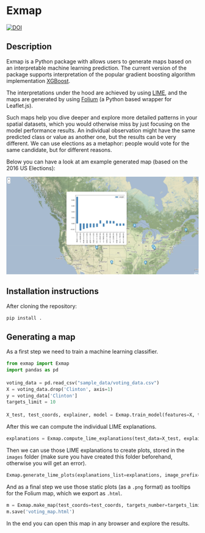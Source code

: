 # Exmap

[![DOI](https://zenodo.org/badge/179990140.svg)](https://zenodo.org/badge/latestdoi/179990140)

## Description

Exmap is a Python package with allows users to generate maps based on an interpretable machine learning prediction. The current version of the package supports interpretation of the popular gradient boosting algorithm implementation [XGBoost](https://xgboost.readthedocs.io).

The interpretations under the hood are achieved by using [LIME](https://github.com/marcotcr/lime), and the maps are generated by using [Folium](https://github.com/python-visualization/folium) (a Python based wrapper for Leaflet.js).

Such maps help you dive deeper and explore more detailed patterns in your spatial datasets, which you would otherwise miss by just focusing on the model performance results. An individual observation might have the same predicted class or value as another one, but the results can be very different. We can use elections as a metaphor: people would vote for the same candidate, but for different reasons.

Below you can have a look at am example generated map (based on the 2016 US Elections):

![](screenshot.png)

## Installation instructions

After cloning the repository:

```bash
pip install .
```

## Generating a map

As a first step we need to train a machine learning classifier.

```python
from exmap import Exmap
import pandas as pd

voting_data = pd.read_csv("sample_data/voting_data.csv")
X = voting_data.drop('Clinton', axis=1)
y = voting_data['Clinton']
targets_limit = 10

X_test, test_coords, explainer, model = Exmap.train_model(features=X, target=y, task_type="clf")
```

After this we can compute the individual LIME explanations.

```python
explanations = Exmap.compute_lime_explanations(test_data=X_test, explainer=explainer, model=model, targets_limit=targets_limit, num_features=15, task_type="clf")
```

Then we can use those LIME explanations to create plots, stored in the `images` folder (make sure you have created this folder beforehand, otherwise you will get an error).

```python
Exmap.generate_lime_plots(explanations_list=explanations, image_prefix="voting")
```

And as a final step we use those static plots (as a `.png` format) as tooltips for the Folium map, which we export as `.html`.

```python
m = Exmap.make_map(test_coords=test_coords, targets_number=targets_limit)
m.save('voting_map.html')
```

In the end you can open this map in any browser and explore the results.
